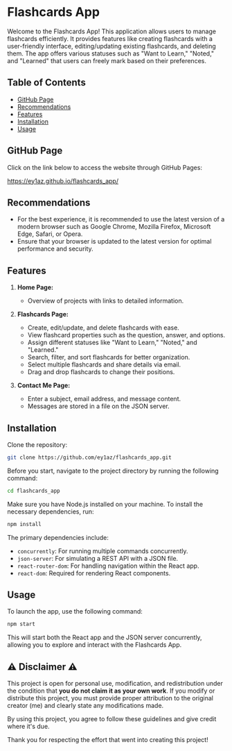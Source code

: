 # Flashcards App

Welcome to the Flashcards App! This application allows users to manage flashcards efficiently. It provides features like creating flashcards with a user-friendly interface, editing/updating existing flashcards, and deleting them. The app offers various statuses such as "Want to Learn," "Noted," and "Learned" that users can freely mark based on their preferences.

## Table of Contents

- [GitHub Page](#githubpage)
- [Recommendations](#recommendations)
- [Features](#features)
- [Installation](#installation)
- [Usage](#usage)

## GitHub Page

Click on the link below to access the website through GitHub Pages:

<https://ey1az.github.io/flashcards_app/>

## Recommendations

- For the best experience, it is recommended to use the latest version of a modern browser such as Google Chrome, Mozilla Firefox, Microsoft Edge, Safari, or Opera.
- Ensure that your browser is updated to the latest version for optimal performance and security.

## Features

1. **Home Page:**
   - Overview of projects with links to detailed information.
   
2. **Flashcards Page:**
   - Create, edit/update, and delete flashcards with ease.
   - View flashcard properties such as the question, answer, and options.
   - Assign different statuses like "Want to Learn," "Noted," and "Learned."
   - Search, filter, and sort flashcards for better organization.
   - Select multiple flashcards and share details via email.
   - Drag and drop flashcards to change their positions.

3. **Contact Me Page:**
   - Enter a subject, email address, and message content.
   - Messages are stored in a file on the JSON server.

## Installation

Clone the repository:

```bash
git clone https://github.com/ey1az/flashcards_app.git
```

Before you start, navigate to the project directory by running the following command:

```bash
cd flashcards_app
```

Make sure you have Node.js installed on your machine. To install the necessary dependencies, run:

```bash
npm install
```

The primary dependencies include:
- `concurrently`: For running multiple commands concurrently.
- `json-server`: For simulating a REST API with a JSON file.
- `react-router-dom`: For handling navigation within the React app.
- `react-dom`: Required for rendering React components.

## Usage

To launch the app, use the following command:

```bash
npm start
```

This will start both the React app and the JSON server concurrently, allowing you to explore and interact with the Flashcards App.

## ⚠️ Disclaimer ⚠️

This project is open for personal use, modification, and redistribution under the condition that **you do not claim it as your own work**. If you modify or distribute this project, you must provide proper attribution to the original creator (me) and clearly state any modifications made.

By using this project, you agree to follow these guidelines and give credit where it's due.

Thank you for respecting the effort that went into creating this project!

